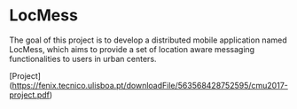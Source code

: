 # LocMess
The goal of this project is to develop a distributed mobile application named LocMess, which aims to provide a set of location aware messaging functionalities to users in urban centers.

[Project] (https://fenix.tecnico.ulisboa.pt/downloadFile/563568428752595/cmu2017-project.pdf)
